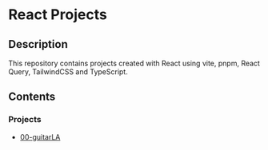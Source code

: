 # React Projects

## Description

This repository contains projects created with React using vite, pnpm, React Query, TailwindCSS and TypeScript.

## Contents

### Projects

- [00-guitarLA](00-guitarLA)
